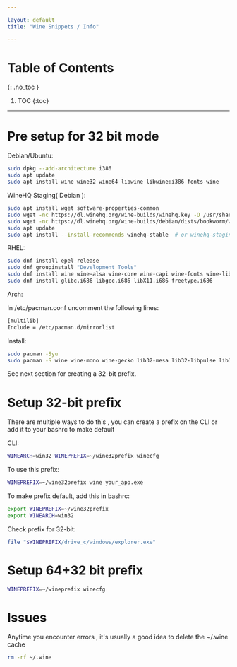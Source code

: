 ```yaml
---

layout: default
title: "Wine Snippets / Info"

---
```


# Table of Contents 
{: .no_toc }

1. TOC 
{:toc}

---

# Pre setup for 32 bit mode 

Debian/Ubuntu: 
```bash
sudo dpkg --add-architecture i386
sudo apt update
sudo apt install wine wine32 wine64 libwine libwine:i386 fonts-wine
```

WineHQ Staging( Debian ):
```bash
sudo apt install wget software-properties-common
sudo wget -nc https://dl.winehq.org/wine-builds/winehq.key -O /usr/share/keyrings/winehq-archive.key
sudo wget -nc https://dl.winehq.org/wine-builds/debian/dists/bookworm/winehq-bookworm.sources -O /etc/apt/sources.list.d/winehq.sources
sudo apt update
sudo apt install --install-recommends winehq-stable  # or winehq-staging
```

RHEL:
```bash
sudo dnf install epel-release
sudo dnf groupinstall "Development Tools"
sudo dnf install wine wine-alsa wine-core wine-capi wine-fonts wine-libs wine-tools wine-mono wine-gecko
sudo dnf install glibc.i686 libgcc.i686 libX11.i686 freetype.i686
```

Arch:

In /etc/pacman.conf uncomment the following lines:
```bash
[multilib]
Include = /etc/pacman.d/mirrorlist
```

Install:
```bash
sudo pacman -Syu
sudo pacman -S wine wine-mono wine-gecko lib32-mesa lib32-libpulse lib32-alsa-lib lib32-freetype2 lib32-glibc
```

See next section for creating a 32-bit prefix.

# Setup 32-bit prefix

There are multiple ways to do this , you can create a prefix on the CLI or add it to your bashrc to make default 


CLI: 
```bash
WINEARCH=win32 WINEPREFIX=~/wine32prefix winecfg
```

To use this prefix: 
```bash
WINEPREFIX=~/wine32prefix wine your_app.exe
```

To make prefix default, add this in bashrc:
```bash
export WINEPREFIX=~/wine32prefix
export WINEARCH=win32
```

Check prefix for 32-bit:
```bash
file "$WINEPREFIX/drive_c/windows/explorer.exe"
```

# Setup 64+32 bit prefix 

```bash
WINEPREFIX=~/wineprefix winecfg
```
# Issues

Anytime you encounter errors , it's usually a good idea to delete the ~/.wine cache
```bash
rm -rf ~/.wine 
```
